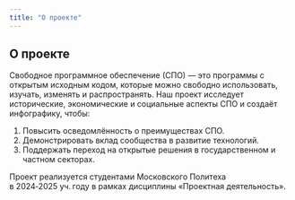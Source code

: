 ```yaml
---
title: "О проекте"
---
```


## О проекте

Свободное программное обеспечение (СПО) — это программы с открытым исходным кодом, которые можно свободно использовать, изучать, изменять и распространять. Наш проект исследует исторические, экономические и социальные аспекты СПО и создаёт инфографику, чтобы:

1. Повысить осведомлённость о преимуществах СПО.
2. Демонстрировать вклад сообщества в развитие технологий.
3. Поддержать переход на открытые решения в государственном и частном секторах.

Проект реализуется студентами Московского Политеха в 2024‑2025 уч. году в рамках дисциплины «Проектная деятельность».